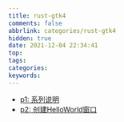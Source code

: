 ```yaml
---
title: rust-gtk4
comments: false
abbrlink: categories/rust-gtk4
hidden: true
date: 2021-12-04 22:34:41
top:
tags:
categories:
keywords:
---
```


- [p1: 系列说明](https://jedsek.github.io/posts/rs-gtk4-p1)
- [p2: 创建HelloWorld窗口](https://jedsek.github.io/posts/rs-gtk4-p2)
